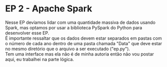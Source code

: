 # EP 2 - Apache Spark
Nesse EP devíamos lidar com uma quantidade massiva de dados usando Spark, mas optamos por usar a biblioteca PySpark do Python para desenvolver esse EP.  
É importante ressaltar que os dados devem estar separados em pastas com o número de cada ano dentro de uma pasta chamada "Data" que deve estar no mesmo diretório que o arquivo a ser executado ("ep.py").  
Tem uma interface mas ela não é de minha autoria então não vou postar aqui, eu trabalhei na parte lógica.
